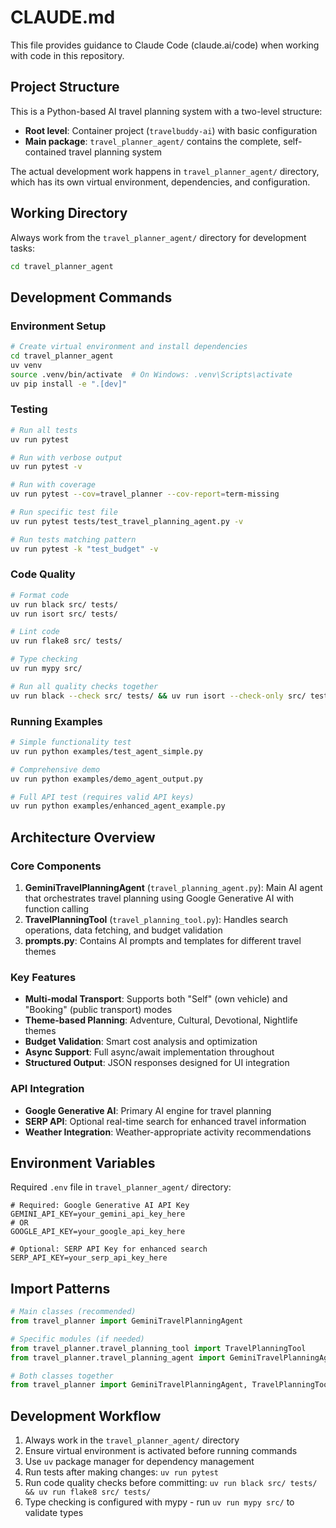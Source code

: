 # CLAUDE.md

This file provides guidance to Claude Code (claude.ai/code) when working with code in this repository.

## Project Structure

This is a Python-based AI travel planning system with a two-level structure:
- **Root level**: Container project (`travelbuddy-ai`) with basic configuration
- **Main package**: `travel_planner_agent/` contains the complete, self-contained travel planning system

The actual development work happens in `travel_planner_agent/` directory, which has its own virtual environment, dependencies, and configuration.

## Working Directory

Always work from the `travel_planner_agent/` directory for development tasks:

```bash
cd travel_planner_agent
```

## Development Commands

### Environment Setup
```bash
# Create virtual environment and install dependencies
cd travel_planner_agent
uv venv
source .venv/bin/activate  # On Windows: .venv\Scripts\activate
uv pip install -e ".[dev]"
```

### Testing
```bash
# Run all tests
uv run pytest

# Run with verbose output
uv run pytest -v

# Run with coverage
uv run pytest --cov=travel_planner --cov-report=term-missing

# Run specific test file
uv run pytest tests/test_travel_planning_agent.py -v

# Run tests matching pattern
uv run pytest -k "test_budget" -v
```

### Code Quality
```bash
# Format code
uv run black src/ tests/
uv run isort src/ tests/

# Lint code
uv run flake8 src/ tests/

# Type checking
uv run mypy src/

# Run all quality checks together
uv run black --check src/ tests/ && uv run isort --check-only src/ tests/ && uv run flake8 src/ tests/ && uv run mypy src/
```

### Running Examples
```bash
# Simple functionality test
uv run python examples/test_agent_simple.py

# Comprehensive demo
uv run python examples/demo_agent_output.py

# Full API test (requires valid API keys)
uv run python examples/enhanced_agent_example.py
```

## Architecture Overview

### Core Components

1. **GeminiTravelPlanningAgent** (`travel_planning_agent.py`): Main AI agent that orchestrates travel planning using Google Generative AI with function calling
2. **TravelPlanningTool** (`travel_planning_tool.py`): Handles search operations, data fetching, and budget validation
3. **prompts.py**: Contains AI prompts and templates for different travel themes

### Key Features
- **Multi-modal Transport**: Supports both "Self" (own vehicle) and "Booking" (public transport) modes
- **Theme-based Planning**: Adventure, Cultural, Devotional, Nightlife themes
- **Budget Validation**: Smart cost analysis and optimization
- **Async Support**: Full async/await implementation throughout
- **Structured Output**: JSON responses designed for UI integration

### API Integration
- **Google Generative AI**: Primary AI engine for travel planning
- **SERP API**: Optional real-time search for enhanced travel information
- **Weather Integration**: Weather-appropriate activity recommendations

## Environment Variables

Required `.env` file in `travel_planner_agent/` directory:

```env
# Required: Google Generative AI API Key
GEMINI_API_KEY=your_gemini_api_key_here
# OR
GOOGLE_API_KEY=your_google_api_key_here

# Optional: SERP API Key for enhanced search
SERP_API_KEY=your_serp_api_key_here
```

## Import Patterns

```python
# Main classes (recommended)
from travel_planner import GeminiTravelPlanningAgent

# Specific modules (if needed)
from travel_planner.travel_planning_tool import TravelPlanningTool
from travel_planner.travel_planning_agent import GeminiTravelPlanningAgent

# Both classes together
from travel_planner import GeminiTravelPlanningAgent, TravelPlanningTool
```

## Development Workflow

1. Always work in the `travel_planner_agent/` directory
2. Ensure virtual environment is activated before running commands
3. Use `uv` package manager for dependency management
4. Run tests after making changes: `uv run pytest`
5. Run code quality checks before committing: `uv run black src/ tests/ && uv run flake8 src/ tests/`
6. Type checking is configured with mypy - run `uv run mypy src/` to validate types